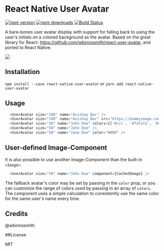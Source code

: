 # React Native User Avatar

[![npm version](https://img.shields.io/npm/v/react-native-user-avatar.svg?style=flat-square)](https://www.npmjs.com/package/react-native-user-avatar)
[![npm downloads](https://img.shields.io/npm/dm/react-native-user-avatar.svg?style=flat-square)](https://www.npmjs.com/package/react-native-user-avatar)
[![Build Status](https://travis-ci.org/avishayil/react-native-user-avatar.svg?branch=master)](https://travis-ci.org/avishayil/react-native-user-avatar)

A bare-bones user avatar display with support for falling back to using the user's initials on a colored background as the avatar.
Based on the great library for React: https://github.com/wbinnssmith/react-user-avatar, and ported to React Native.

![](http://i.imgur.com/LJjK9cl.png)

## Installation

`npm install --save react-native-user-avatar` or `yarn add react-native-user-avatar`

## Usage

```js
  <UserAvatar size="100" name="Avishay Bar" />
  <UserAvatar size="100" name="Avishay Bar" src="https://dummyimage.com/100x100/000/fff" />
  <UserAvatar size="50" name="John Doe" colors={['#ccc', '#fafafa', '#ccaabb']}/>
  <UserAvatar size="50" name="John Doe" />
  <UserAvatar size="50" name="Jane Doe" color="#000" />
```

## User-defined Image-Component

It is also possible to use another Image-Component than the built-in `<Image>`.

```js
  <UserAvatar size="50" name="John Doe" component={CachedImage} />
```

The fallback avatar's color may be set by passing in the `color` prop, or you can customize the range of colors
used by passing in an array of `colors`. The component uses a simple calculation to consistently use the same
color for the same user's name every time.

## Credits

@wbinnssmith

##License

MIT

